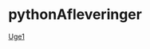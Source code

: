 # pythonAfleveringer
[Uge1](https://github.com/MukHansen/pythonAfleveringer/blob/master/Uge1/Aflevering%20Uge1.ipynb)
